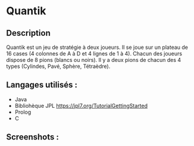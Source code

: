 # Quantik


## Description
Quantik est un jeu de stratégie à deux joueurs. Il se joue sur un plateau de 16 cases (4 colonnes de A à D et 4 lignes de 1 à 4). Chacun des joueurs dispose de 8 pions (blancs ou noirs). Il y a deux pions de chacun des 4 types (Cylindes, Pavé, Sphère, Tétraèdre).

## Langages utilisés :
+ Java
+ Bibliohèque JPL https://jpl7.org/TutorialGettingStarted
+ Prolog
+ C

## Screenshots :

